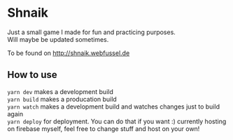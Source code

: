 # Shnaik
Just a small game I made for fun and practicing purposes.  
Will maybe be updated sometimes.

To be found on http://shnaik.webfussel.de

## How to use
`yarn dev` makes a development build  
`yarn build` makes a producation build  
`yarn watch` makes a development build and watches changes just to build again  
`yarn deploy` for deployment. You can do that if you want :) currently hosting on firebase myself, feel free to change stuff and host on your own!